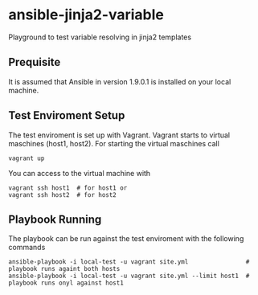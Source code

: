 # ansible-jinja2-variable
Playground to test variable resolving in jinja2 templates

## Prequisite
It is assumed that Ansible in version 1.9.0.1 is installed on your local machine.

## Test Enviroment Setup
The test enviroment is set up with Vagrant. Vagrant starts to virtual maschines (host1, host2). For starting the virtual maschines call
    
    vagrant up
    
You can access to the virtual machine with

    vagrant ssh host1  # for host1 or
    vagrant ssh host2  # for host2

## Playbook Running
The playbook can be run against the test enviroment with the following commands

    ansible-playbook -i local-test -u vagrant site.yml                # playbook runs againt both hosts
    ansible-playbook -i local-test -u vagrant site.yml --limit host1  # playbook runs onyl against host1
